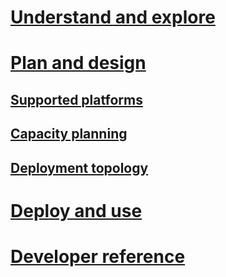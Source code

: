 # [Understand and explore](/microsoft-identity-manager/understand-explore/microsoft-identity-manager-2016)
# [Plan and design](/microsoft-identity-manager/plan-design/microsoft-identity-manager-2016-supported-platforms)
## [Supported platforms](microsoft-identity-manager-2016-supported-platforms.md)
## [Capacity planning](capacity-planning-guide.md)
## [Deployment topology](topology-considerations.md)
# [Deploy and use](/microsoft-identity-manager/deploy-use/microsoft-identity-manager-deploy)
# [Developer reference](/microsoft-identity-manager/reference/microsoft-identity-manager-2016-developer-reference)
